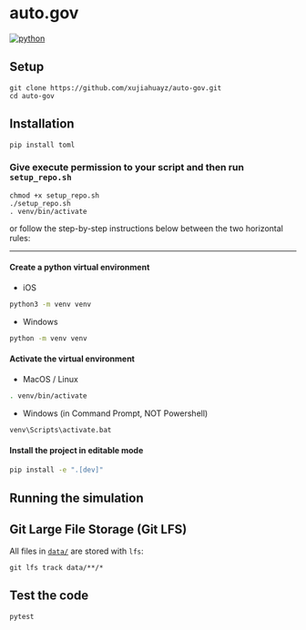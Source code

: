 # auto.gov

[![python](https://img.shields.io/badge/Python-v3.11.3-3776AB.svg?style=flat&logo=python&logoColor=white)](https://www.python.org)

## Setup

```
git clone https://github.com/xujiahuayz/auto-gov.git
cd auto-gov
```

## Installation

```
pip install toml
```

### Give execute permission to your script and then run `setup_repo.sh`

```
chmod +x setup_repo.sh
./setup_repo.sh
. venv/bin/activate
```

or follow the step-by-step instructions below between the two horizontal rules:

---

#### Create a python virtual environment

- iOS

```bash
python3 -m venv venv
```

- Windows

```bash
python -m venv venv
```

#### Activate the virtual environment

- MacOS / Linux

```bash
. venv/bin/activate
```

- Windows (in Command Prompt, NOT Powershell)

```bash
venv\Scripts\activate.bat
```

#### Install the project in editable mode

```bash
pip install -e ".[dev]"
```

## Running the simulation

<!-- TODO -->

## Git Large File Storage (Git LFS)

All files in [`data/`](data/) are stored with `lfs`:

```
git lfs track data/**/*
```

## Test the code

```zsh
pytest
```
